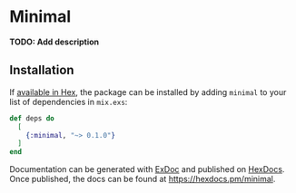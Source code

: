 # Minimal

**TODO: Add description**

## Installation

If [available in Hex](https://hex.pm/docs/publish), the package can be installed
by adding `minimal` to your list of dependencies in `mix.exs`:

```elixir
def deps do
  [
    {:minimal, "~> 0.1.0"}
  ]
end
```

Documentation can be generated with [ExDoc](https://github.com/elixir-lang/ex_doc)
and published on [HexDocs](https://hexdocs.pm). Once published, the docs can
be found at <https://hexdocs.pm/minimal>.


